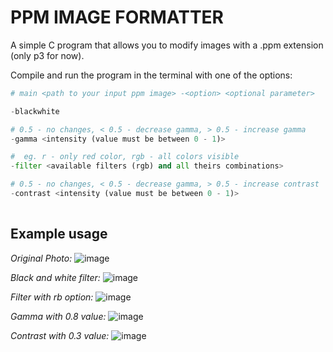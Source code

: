# PPM IMAGE FORMATTER
A simple C program that allows you to modify images with a .ppm extension (only p3 for now).

Compile and run the program in the terminal with one of the options:

```python 
# main <path to your input ppm image> -<option> <optional parameter>

-blackwhite

# 0.5 - no changes, < 0.5 - decrease gamma, > 0.5 - increase gamma    
-gamma <intensity (value must be between 0 - 1)>

#  eg. r - only red color, rgb - all colors visible    
-filter <available filters (rgb) and all theirs combinations>

# 0.5 - no changes, < 0.5 - decrease gamma, > 0.5 - increase contrast       
-contrast <intensity (value must be between 0 - 1)>
    
```

## Example usage

  *Original Photo:*
  ![image](https://github.com/julgitt/PPM-Image-Formatter/assets/95649808/e85116b7-8154-4ef0-98a6-f0720be00d08)

  *Black and white filter:*
  ![image](https://github.com/julgitt/PPM-Image-Formatter/assets/95649808/48020370-e207-414f-afbc-be4947d36fd9)

  *Filter with rb option:*
  ![image](https://github.com/julgitt/PPM-Image-Formatter/assets/95649808/c73ecc3c-b209-4a5d-a2cd-aa29cf417ffa)

  *Gamma with 0.8 value:*
  ![image](https://github.com/julgitt/PPM-Image-Formatter/assets/95649808/27c9cf90-f598-4e47-8c9d-079806d03d5d)

  *Contrast with 0.3 value:*
  ![image](https://github.com/julgitt/PPM-Image-Formatter/assets/95649808/b9246d99-3df4-4889-aa1d-2e44a10c389a)


